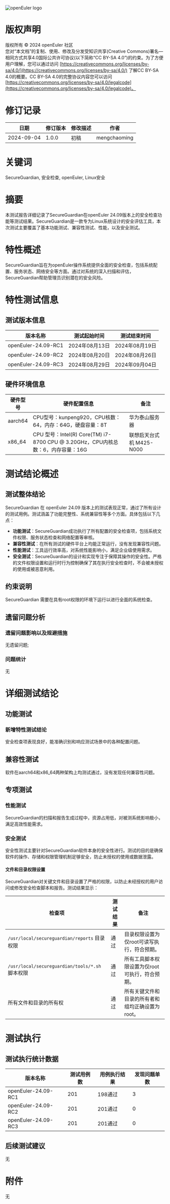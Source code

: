 ![openEuler logo](../../images/openEuler.png)

# 版权声明

版权所有 © 2024 openEuler 社区  
您对“本文档”的复制、使用、修改及分发受知识共享(Creative Commons)署名—相同方式共享4.0国际公共许可协议(以下简称“CC BY-SA 4.0”)的约束。为了方便用户理解，您可以通过访问 [https://creativecommons.org/licenses/by-sa/4.0/](https://creativecommons.org/licenses/by-sa/4.0/) 了解CC BY-SA 4.0的概要。CC BY-SA 4.0的完整协议内容您可以访问 [https://creativecommons.org/licenses/by-sa/4.0/legalcode](https://creativecommons.org/licenses/by-sa/4.0/legalcode)。

# 修订记录

| 日期       | 修订版本 | 修改描述             | 作者       |
|------------|----------|----------------------|------------|
| 2024-09-04 | 1.0.0    | 初稿     | mengchaoming |

# 关键词

SecureGuardian, 安全检查, openEuler, Linux安全

# 摘要

本测试报告详细记录了SecureGuardian在openEuler 24.09版本上的安全检查功能等测试结果。SecureGuardian是一款专为Linux系统设计的安全评估工具，本次测试主要覆盖了基本功能测试、兼容性测试、性能，以及安全测试。

# 特性概述

SecureGuardian旨在为openEuler操作系统提供全面的安全检查，包括系统配置、服务状态、网络安全等方面。通过对系统的深入扫描和评估，SecureGuardian帮助管理员识别潜在的安全风险。

# 特性测试信息

## 测试版本信息

| 版本名称            | 测试起始时间  | 测试结束时间  |
|---------------------|--------------|--------------|
| openEuler-24.09-RC1 | 2024年08月13日 | 2024年08月19日 |
| openEuler-24.09-RC2 | 2024年08月20日 | 2024年08月26日 |
| openEuler-24.09-RC3 | 2024年08月29日 | 2024年09月04日 |

## 硬件环境信息

| 硬件型号     | 硬件配置信息                                          | 备注   |
|--------------|------------------------------------------------------|--------|
| aarch64      | CPU型号：kunpeng920，CPU核数：64，内存：64G，硬盘容量：8T | 华为泰山服务器 |
| x86_64       | CPU 型号：Intel(R) Core(TM) i7-8700 CPU @ 3.20GHz，CPU内核总数：6，内存容量：16G | 联想启天台式机 M425-N000 |

# 测试结论概述

## 测试整体结论

SecureGuardian 在 openEuler 24.09 版本上的测试表现正常，通过了所有设计的测试用例。测试涵盖了功能完整性、系统兼容性等多个方面。具体包括以下几点：

- **功能测试**：SecureGuardian成功执行了所有配置的安全检查项，包括系统文件权限、服务状态检查和网络配置等审核。
- **兼容性测试**：在所有测试的硬件平台上均能正常运行，没有发现兼容性问题。
- **性能测试**：工具运行效率高，对系统性能影响小，满足企业级使用需求。
- **安全测试**：SecureGuardian的设计和实现专注于保障其操作的安全性。严格的文件权限设置和运行时行为控制确保了其在执行安全检查时，不会被未授权的使用或被恶意利用。

## 约束说明

SecureGuardian 需要在具有root权限的环境下运行以进行全面的系统检查。

## 遗留问题分析

### 遗留问题影响以及规避措施

无遗留问题;

### 问题统计

无

# 详细测试结论

## 功能测试

### 新增特性测试结论

安全检查项表现良好，能准确识别和响应测试场景中的各种配置问题。

## 兼容性测试

软件在aarch64和x86_64两种架构上均测试通过，没有发现任何兼容性问题。

## 专项测试

### 性能测试

SecureGuardian的扫描和报告生成过程中，资源占用低，对被测系统影响极小，满足高效性能需求。

### 安全测试

安全性测试主要针对SecureGuardian软件本身的安全性进行。测试的目的是确保软件的操作、存储和权限管理机制足够安全，防止未授权的使用或数据泄露。

#### 文件和目录权限设置

SecureGuardian对关键文件和目录设置了严格的权限，以防止未经授权的用户访问或修改安全检查脚本和报告。测试结果显示：

| 检查项                           | 测试结果 | 备注                                       |
|---------------------------------|----------|-------------------------------------------|
| `/usr/local/secureguardian/reports` 目录权限 | 通过     | 目录权限设置为仅root可读写执行，符合预期。 |
| `/usr/local/secureguardian/tools/*.sh` 脚本权限 | 通过     | 所有工具脚本权限设置为仅root可执行，符合预期。 |
| 所有文件和目录的所有权          | 通过     | 所有关键文件和目录的所有者和组均正确设置为root。 |

# 测试执行

## 测试执行统计数据

| 版本名称            | 测试用例数 | 用例执行结果 | 发现问题单数 |
|---------------------|------------|--------------|--------------|
| openEuler-24.09-RC1 | 201        | 198通过      | 3            |
| openEuler-24.09-RC2 | 201        | 201通过      | 0            |
| openEuler-24.09-RC3 | 201        | 201通过      | 0            |

## 后续测试建议

无

# 附件

无


